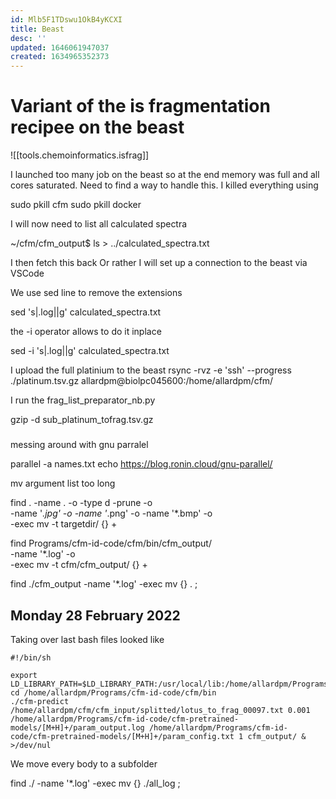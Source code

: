 ```yaml
---
id: Mlb5F1TDswu1OkB4yKCXI
title: Beast
desc: ''
updated: 1646061947037
created: 1634965352373
---
```


# Variant of the is fragmentation recipee on the beast

![[tools.chemoinformatics.isfrag]]


I launched too many job on the beast so at the end memory was full and all cores saturated.
Need to find a way to handle this.
I killed everything using 

sudo pkill cfm
sudo pkill docker


I will now need to list all calculated spectra

~/cfm/cfm_output$ ls > ../calculated_spectra.txt


I then fetch this back 
Or rather I will set up a connection to the beast via VSCode

We use sed line to remove the extensions 

sed 's|.log||g' calculated_spectra.txt

the -i operator allows to do it inplace

sed -i 's|.log||g' calculated_spectra.txt

I upload the full platinium to the beast 
rsync -rvz -e 'ssh' --progress ./platinum.tsv.gz allardpm@biolpc045600:/home/allardpm/cfm/

I run the 
frag_list_preparator_nb.py

gzip -d  sub_platinum_tofrag.tsv.gz



#####

messing around with gnu parralel

parallel -a names.txt echo
https://blog.ronin.cloud/gnu-parallel/



mv argument list too long 

find . -name . -o -type d -prune -o \
       -name '*.jpg' -o -name '*.png' -o -name '*.bmp' -o \
       -exec mv -t targetdir/ {} +

find Programs/cfm-id-code/cfm/bin/cfm_output/ \
       -name '*.log' -o \
       -exec mv -t cfm/cfm_output/ {} +


find ./cfm_output -name '*.log' -exec mv {} . \;


## Monday 28 February 2022

Taking over 
last bash files looked like 

```
#!/bin/sh

export LD_LIBRARY_PATH=$LD_LIBRARY_PATH:/usr/local/lib:/home/allardpm/Programs/lp_solve_5.5/lpsolve55/bin/ux64
cd /home/allardpm/Programs/cfm-id-code/cfm/bin
./cfm-predict /home/allardpm/cfm/cfm_input/splitted/lotus_to_frag_00097.txt 0.001 /home/allardpm/Programs/cfm-id-code/cfm-pretrained-models/[M+H]+/param_output.log /home/allardpm/Programs/cfm-id-code/cfm-pretrained-models/[M+H]+/param_config.txt 1 cfm_output/ & >/dev/nul
```
We move every body to a subfolder

find ./ -name '*.log' -exec mv {} ./all_log \;

